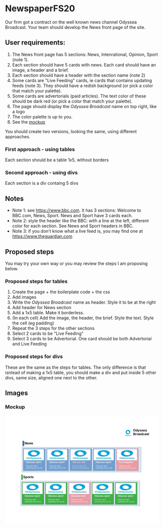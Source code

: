 # NewspaperFS20

Our firm got a contract on the well known news channel Odyssea Broadcast. Your team should develop the News front page of the site.
## User requirements:
1. The News front page has 5 sections: News, Intenrational, Opinion, Sport (note 1).
1. Each section should have 5 cards with news. Each card should have an image, a header and a brief.
1. Each section should have a header with the section name (note 2)
1. Some cards are "Live Feeding" cards, ie cards that contains updating feeds (note 3). They should have a redish background (or pick a color that match your palette).
1. Some cards are advertorials (paid articles). The text color of these should be dark red (or pick a color that match your palette).
1. The page should display the *Odyssea Broadcast* name on top right, like a logo
1. The color palette is up to you.
1. See the [mockup](#mockup) 

You should create two versions, looking the same, using different approaches.
### First approach - using tables
Each section should be a table 1x5, without borders

### Second approach - using divs
Each section is a div containg 5 divs

## Notes
* Note 1: see https://www.bbc.com. It has 3 sections: Welcome to BBC.com, News, Sport. News and Sport have 3 cards each.
* Note 2: style the header like the BBC: with a line at the left, different color for each section. See News and Sport headers in BBC.
* Note 3: if you don't know what a live feed is, you may find one at  https://www.theguardian.com

## Proposed steps
You may try your own way or you may review the steps I am proposing below.

### Proposed steps for tables
1. Create the page + the boilerplate code + the css
1. Add images
1. Write the *Odyssea Broadcast* name as header. Style it to be at the right
1. Add header for News section
1. Add a 1x5 table. Make it borderless.
1. (In each cell) Add the image, the header, the brief. Style the text. Style the cell (eg padding)
1. Repeat the 3 steps for the other sections
1. Select 2 cards to be "Live Feeding"
1. Select 3 cards to be Advertorial. One card should be both Advertorial and Live Feeding 

### Proposed steps for divs
These are the same as the steps for tables. The only difference is that isntead of making a 1x5 table, you should make a div and put inside 5 other divs, same size, aligned one next to the other.

## Images
### Mockup
![mockup](mockup.jpg)